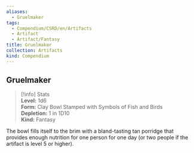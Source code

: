 ```yaml
---
aliases:
  - Gruelmaker
tags:
  - Compendium/CSRD/en/Artifacts
  - Artifact
  - Artifact/Fantasy
title: Gruelmaker
collection: Artifacts
kind: Compendium
---
```

## Gruelmaker  
>[!info] Stats  
> **Level:** 1d6  
> **Form:** Clay Bowl Stamped with Symbols of Fish and Birds  
> **Depletion:** 1 in 1D10  
> **Kind:** Fantasy
  
The bowl fills itself to the brim with a bland-tasting tan porridge that provides enough nutrition for one person for one day (or two people if the artifact is level 5 or higher).